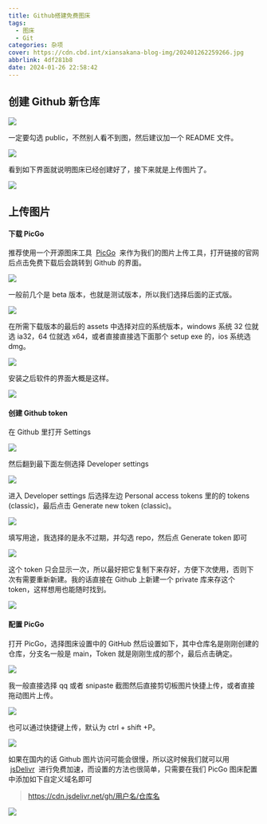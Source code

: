 ```yaml
---
title: Github搭建免费图床
tags:
  - 图床
  - Git
categories: 杂项
cover: https://cdn.cbd.int/xiansakana-blog-img/202401262259266.jpg
abbrlink: 4df281b8
date: 2024-01-26 22:58:42
---
```


## 创建 Github 新仓库

![](https://cdn.cbd.int/xiansakana-blog-img/202401262255535.png)

一定要勾选 public，不然别人看不到图，然后建议加一个 README 文件。

![](https://cdn.cbd.int/xiansakana-blog-img/202401262256340.png)

看到如下界面就说明图床已经创建好了，接下来就是上传图片了。

![](https://cdn.cbd.int/xiansakana-blog-img/202401262256112.png)

## 上传图片

#### 下载 PicGo

推荐使用一个开源图床工具  [PicGo](https://molunerfinn.com/PicGo/)  来作为我们的图片上传工具，打开链接的官网后点击免费下载后会跳转到 Github 的界面。

![](https://cdn.cbd.int/xiansakana-blog-img/202401262256214.png)

一般前几个是 beta 版本，也就是测试版本，所以我们选择后面的正式版。

![](https://cdn.cbd.int/xiansakana-blog-img/202401262256551.png)

在所需下载版本的最后的 assets 中选择对应的系统版本，windows 系统 32 位就选 ia32，64 位就选 x64，或者直接直接选下面那个 setup exe 的，ios 系统选 dmg。

![](https://cdn.cbd.int/xiansakana-blog-img/202401262256187.png)

安装之后软件的界面大概是这样。

![](https://cdn.cbd.int/xiansakana-blog-img/202401262256532.png)

#### 创建 Github token

在 Github 里打开 Settings

![](https://cdn.cbd.int/xiansakana-blog-img/202401262256820.png)

然后翻到最下面左侧选择 Developer settings

![](https://cdn.cbd.int/xiansakana-blog-img/202401262257339.png)

进入 Developer settings 后选择左边 Personal access tokens 里的的 tokens (classic)，最后点击 Generate new token (classic)。

![](https://cdn.cbd.int/xiansakana-blog-img/202401262257207.png)

填写用途，我选择的是永不过期，并勾选 repo，然后点 Generate token 即可

![](https://cdn.cbd.int/xiansakana-blog-img/202401262257800.png)

这个 token 只会显示一次，所以最好把它复制下来存好，方便下次使用，否则下次有需要重新新建。我的话直接在 Github 上新建一个 private 库来存这个 token，这样想用也能随时找到。

![](https://cdn.cbd.int/xiansakana-blog-img/202401262257228.png)

#### 配置 PicGo

打开 PicGo，选择图床设置中的 GitHub 然后设置如下，其中仓库名是刚刚创建的仓库，分支名一般是 main，Token 就是刚刚生成的那个，最后点击确定。

![](https://cdn.cbd.int/xiansakana-blog-img/202401262257405.png)

我一般直接选择 qq 或者 snipaste 截图然后直接剪切板图片快捷上传，或者直接拖动图片上传。

![](https://cdn.cbd.int/xiansakana-blog-img/202401262257815.png)

也可以通过快捷键上传，默认为 ctrl + shift +P。

![](https://cdn.cbd.int/xiansakana-blog-img/202401262257869.png)

如果在国内的话 Github 图片访问可能会很慢，所以这时候我们就可以用  [jsDelivr](https://www.jsdelivr.com/")  进行免费加速，而设置的方法也很简单，只需要在我们 PicGo 图床配置中添加如下自定义域名即可

> https://cdn.jsdelivr.net/gh/用户名/仓库名

![](https://cdn.cbd.int/xiansakana-blog-img/202401262258811.png)
